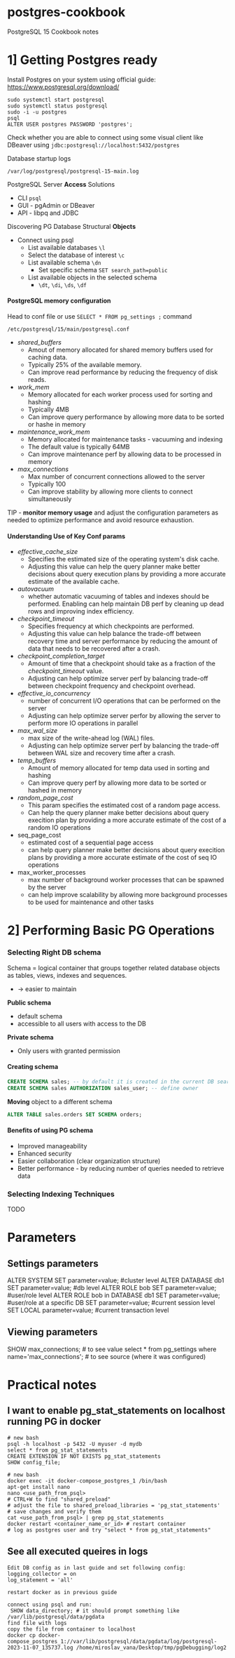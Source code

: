 # postgres-cookbook
PostgreSQL 15 Cookbook notes

# 1] Getting Postgres ready

Install Postgres on your system using official guide: https://www.postgresql.org/download/

```shell
sudo systemctl start postgresql
sudo systemctl status postgresql
sudo -i -u postgres
psql
ALTER USER postgres PASSWORD 'postgres';
```

Check whether you are able to connect using some visual client like DBeaver using `jdbc:postgresql://localhost:5432/postgres`

Database startup logs

```shell
/var/log/postgresql/postgresql-15-main.log
```

PostgreSQL Server **Access** Solutions
- CLI `psql`
- GUI - pgAdmin or DBeaver
- API - libpq and JDBC

Discovering PG Database Structural **Objects**
- Connect using psql
  - List available databases `\l`
  - Select the database of interest `\c`
  - List available schema `\dn`
    - Set specific schema `SET search_path=public`
  - List available objects in the selected schema
    - `\dt`, `\di`, `\ds`, `\df`


#### PostgreSQL **memory configuration**

Head to conf file or use `SELECT * FROM pg_settings ;` command
```shell
/etc/postgresql/15/main/postgresql.conf
```
- _shared_buffers_
  - Amout of memory allocated for shared memory buffers used for caching data.
  - Typically 25% of the available memory.
  - Can improve read performance by reducing the frequency of disk reads.
- _work_mem_
  - Memory allocated for each worker process used for sorting and hashing
  - Typically 4MB
  - Can improve query performance by allowing more data to be sorted or hashe in memory
- _maintenance_work_mem_
  - Memory allocated for maintenance tasks - vacuuming and indexing
  - The default value is typically 64MB
  - Can improve maintenance perf by allowing data to be processed in memory
- _max_connections_
  - Max number of concurrent connections allowed to the server
  - Typically 100
  - Can improve stability by allowing more clients to connect simultaneously

TIP - **monitor memory usage** and adjust the configuration parameters as needed to optimize performance and avoid resource exhaustion.

#### Understanding Use of Key Conf params

- _effective_cache_size_
  - Specifies the estimated size of the operating system's disk cache.
  - Adjusting this value can help the query planner make better decisions about query execution plans by providing a more accurate estimate of the available cache.
- _autovacuum_
  - whether automatic vacuuming of tables and indexes should be performed. Enabling can help maintain DB perf by cleaning up dead rows and improving index efficiency.
- _checkpoint_timeout_
  - Specifies frequency at which checkpoints are performed.
  - Adjusting this value can help balance the trade-off between recovery time and server performance by reducing the amount of data that needs to be recovered after a crash.
- _checkpoint_completion_target_
  - Amount of time that a checkpoint should take as a fraction of the _checkpoint_timeout_ value.
  - Adjusting can help optimize server perf by balancing trade-off between checkpoint frequency and checkpoint overhead.
- _effective_io_concurrency_
  - number of concurrent I/O operations that can be performed on the server
  - Adjusting can help optimize server perfor by allowing the server to perform more IO operations in parallel
- _max_wal_size_
  - max size of the write-ahead log (WAL) files. 
  - Adjusting can help optimize server perf by balancing the trade-off between WAL size and recovery time after a crash.
- _temp_buffers_
  - Amount of memory allocated for temp data used in sorting and hashing
  - Can improve query perf by allowing more data to be sorted or hashed in memory
- _random_page_cost_
  - This param specifies the estimated cost of a random page access.
  - Can help the query planner make better decisions about query execition plan by providing a more accurate estimate of the cost of a random IO operations
- seq_page_cost
  - estimated cost of a sequential page access
  - can help query planner make better decisions about query execition plans by providing a more accurate estimate of the cost of seq IO operations
- max_worker_processes
  - max number of background worker processes that can be spawned by the server
  - can help improve scalability by allowing more background processes to be used for maintenance and other tasks

# 2] Performing Basic PG Operations

### Selecting Right DB schema

Schema = logical container that groups together related database objects as tables, views, indexes and sequences. 
- -> easier to maintain

**Public schema**
- default schema
- accessible to all users with access to the DB

**Private schema**
- Only users with granted permission

#### Creating schema

```sql
CREATE SCHEMA sales; -- by default it is created in the current DB search path
CREATE SCHEMA sales AUTHORIZATION sales_user; -- define owner
```

**Moving** object to a different schema

```sql
ALTER TABLE sales.orders SET SCHEMA orders; 
```

#### Benefits of using PG schema

- Improved manageability
- Enhanced security
- Easier collaboration (clear organization structure)
- Better performance - by reducing number of queries needed to retrieve data

### Selecting Indexing Techniques

TODO





# Parameters

## Settings parameters

ALTER SYSTEM SET parameter=value;  #cluster level
ALTER DATABASE db1 SET parameter=value;  #db level
ALTER ROLE bob SET parameter=value;  #user/role level
ALTER ROLE bob  in DATABASE db1 SET parameter=value;  #user/role at a specific DB
SET parameter=value;        #current session level
SET LOCAL parameter=value;  #current transaction level

## Viewing parameters

SHOW max_connections; # to see value
select * from pg_settings where name='max_connections'; # to see source (where it was configured)



# Practical notes


## I want to enable pg_stat_statements on localhost running PG in docker

```
# new bash
psql -h localhost -p 5432 -U myuser -d mydb
select * from pg_stat_statements
CREATE EXTENSION IF NOT EXISTS pg_stat_statements
SHOW config_file;

# new bash
docker exec -it docker-compose_postgres_1 /bin/bash
apt-get install nano
nano <use_path_from_psql>
# CTRL+W to find "shared_preload"
# adjust the file to shared_preload_libraries = 'pg_stat_statements'
# save changes and verify them
cat <use_path_from_psql> | grep pg_stat_statements
docker restart <container_name_or_id> # restart container
# log as postgres user and try "select * from pg_stat_statements"
```


## See all executed queires in logs

```
Edit DB config as in last guide and set following config:
logging_collector = on
log_statement = 'all'

restart docker as in previous guide

connect using psql and run:
 SHOW data_directory; # it should prompt something like /var/lib/postgresql/data/pgdata
find file with logs
copy the file from container to localhost
docker cp docker-compose_postgres_1://var/lib/postgresql/data/pgdata/log/postgresql-2023-11-07_135737.log /home/miroslav_vana/Desktop/tmp/pgDebugging/log2
```
